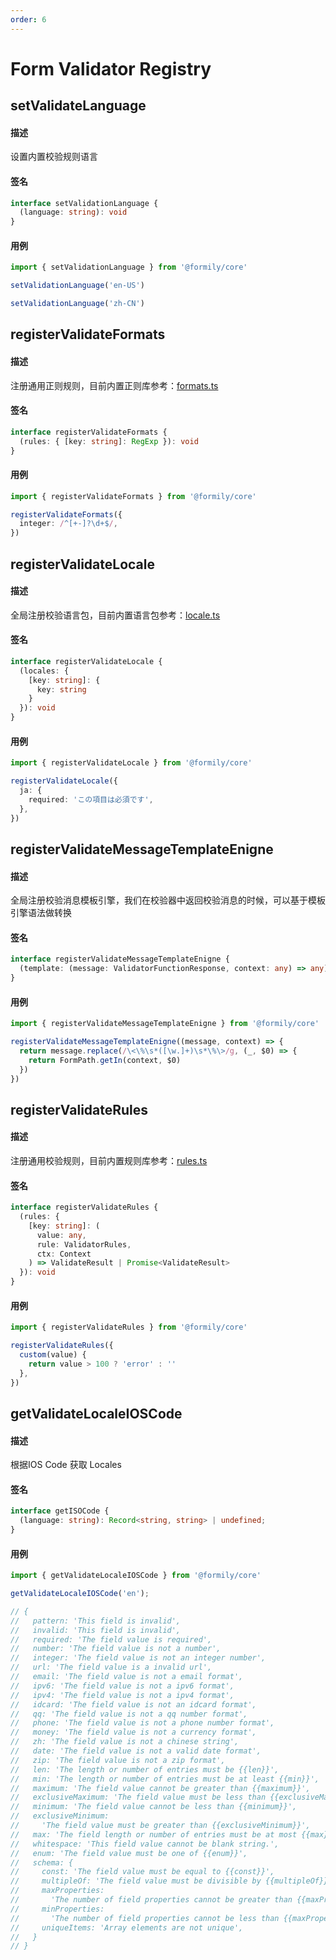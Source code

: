 ```yaml
---
order: 6
---
```


# Form Validator Registry

## setValidateLanguage

#### 描述

设置内置校验规则语言

#### 签名

```ts
interface setValidationLanguage {
  (language: string): void
}
```

#### 用例

```ts
import { setValidationLanguage } from '@formily/core'

setValidationLanguage('en-US')

setValidationLanguage('zh-CN')
```

## registerValidateFormats

#### 描述

注册通用正则规则，目前内置正则库参考：[formats.ts](https://github.com/alibaba/formily/blob/master/packages/validator/src/formats.ts)

#### 签名

```ts
interface registerValidateFormats {
  (rules: { [key: string]: RegExp }): void
}
```

#### 用例

```ts
import { registerValidateFormats } from '@formily/core'

registerValidateFormats({
  integer: /^[+-]?\d+$/,
})
```

## registerValidateLocale

#### 描述

全局注册校验语言包，目前内置语言包参考：[locale.ts](https://github.com/alibaba/formily/blob/master/packages/validator/src/locale.ts)

#### 签名

```ts
interface registerValidateLocale {
  (locales: {
    [key: string]: {
      key: string
    }
  }): void
}
```

#### 用例

```ts
import { registerValidateLocale } from '@formily/core'

registerValidateLocale({
  ja: {
    required: 'この項目は必須です',
  },
})
```

## registerValidateMessageTemplateEnigne

#### 描述

全局注册校验消息模板引擎，我们在校验器中返回校验消息的时候，可以基于模板引擎语法做转换

#### 签名

```ts
interface registerValidateMessageTemplateEnigne {
  (template: (message: ValidatorFunctionResponse, context: any) => any): void
}
```

#### 用例

```ts
import { registerValidateMessageTemplateEnigne } from '@formily/core'

registerValidateMessageTemplateEnigne((message, context) => {
  return message.replace(/\<\%\s*([\w.]+)\s*\%\>/g, (_, $0) => {
    return FormPath.getIn(context, $0)
  })
})
```

## registerValidateRules

#### 描述

注册通用校验规则，目前内置规则库参考：[rules.ts](https://github.com/alibaba/formily/blob/master/packages/validator/src/rules.ts)

#### 签名

```ts
interface registerValidateRules {
  (rules: {
    [key: string]: (
      value: any,
      rule: ValidatorRules,
      ctx: Context
    ) => ValidateResult | Promise<ValidateResult>
  }): void
}
```

#### 用例

```ts
import { registerValidateRules } from '@formily/core'

registerValidateRules({
  custom(value) {
    return value > 100 ? 'error' : ''
  },
})
```


## getValidateLocaleIOSCode

#### 描述

根据IOS Code 获取 Locales

#### 签名

```ts
interface getISOCode {
  (language: string): Record<string, string> | undefined;
}
```

#### 用例

```ts
import { getValidateLocaleIOSCode } from '@formily/core'

getValidateLocaleIOSCode('en');

// {
//   pattern: 'This field is invalid',
//   invalid: 'This field is invalid',
//   required: 'The field value is required',
//   number: 'The field value is not a number',
//   integer: 'The field value is not an integer number',
//   url: 'The field value is a invalid url',
//   email: 'The field value is not a email format',
//   ipv6: 'The field value is not a ipv6 format',
//   ipv4: 'The field value is not a ipv4 format',
//   idcard: 'The field value is not an idcard format',
//   qq: 'The field value is not a qq number format',
//   phone: 'The field value is not a phone number format',
//   money: 'The field value is not a currency format',
//   zh: 'The field value is not a chinese string',
//   date: 'The field value is not a valid date format',
//   zip: 'The field value is not a zip format',
//   len: 'The length or number of entries must be {{len}}',
//   min: 'The length or number of entries must be at least {{min}}',
//   maximum: 'The field value cannot be greater than {{maximum}}',
//   exclusiveMaximum: 'The field value must be less than {{exclusiveMaximum}}',
//   minimum: 'The field value cannot be less than {{minimum}}',
//   exclusiveMinimum:
//     'The field value must be greater than {{exclusiveMinimum}}',
//   max: 'The field length or number of entries must be at most {{max}}',
//   whitespace: 'This field value cannot be blank string.',
//   enum: 'The field value must be one of {{enum}}',
//   schema: {
//     const: 'The field value must be equal to {{const}}',
//     multipleOf: 'The field value must be divisible by {{multipleOf}}',
//     maxProperties:
//       'The number of field properties cannot be greater than {{maxProperties}}',
//     minProperties:
//       'The number of field properties cannot be less than {{maxProperties}}',
//     uniqueItems: 'Array elements are not unique',
//   }
// }
```
